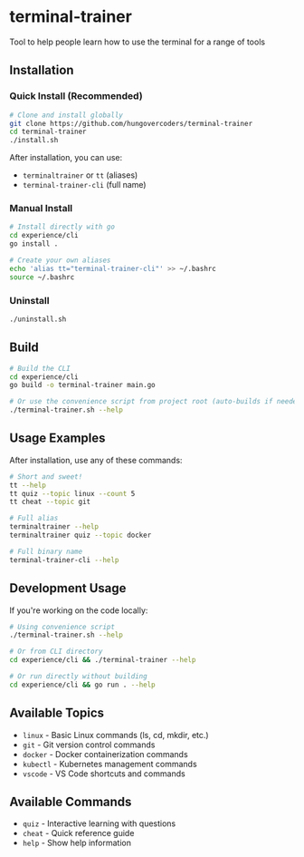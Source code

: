 # terminal-trainer

Tool to help people learn how to use the terminal for a range of tools

## Installation

### Quick Install (Recommended)

```bash
# Clone and install globally
git clone https://github.com/hungovercoders/terminal-trainer
cd terminal-trainer
./install.sh
```

After installation, you can use:

- `terminaltrainer` or `tt` (aliases)  
- `terminal-trainer-cli` (full name)

### Manual Install

```bash
# Install directly with go
cd experience/cli
go install .

# Create your own aliases
echo 'alias tt="terminal-trainer-cli"' >> ~/.bashrc
source ~/.bashrc
```

### Uninstall

```bash
./uninstall.sh
```

## Build

```bash
# Build the CLI
cd experience/cli
go build -o terminal-trainer main.go

# Or use the convenience script from project root (auto-builds if needed)
./terminal-trainer.sh --help
```

## Usage Examples

After installation, use any of these commands:

```bash
# Short and sweet! 
tt --help
tt quiz --topic linux --count 5
tt cheat --topic git

# Full alias
terminaltrainer --help
terminaltrainer quiz --topic docker

# Full binary name  
terminal-trainer-cli --help
```

## Development Usage

If you're working on the code locally:

```bash
# Using convenience script
./terminal-trainer.sh --help

# Or from CLI directory
cd experience/cli && ./terminal-trainer --help

# Or run directly without building  
cd experience/cli && go run . --help
```

## Available Topics

- `linux` - Basic Linux commands (ls, cd, mkdir, etc.)
- `git` - Git version control commands  
- `docker` - Docker containerization commands
- `kubectl` - Kubernetes management commands
- `vscode` - VS Code shortcuts and commands

## Available Commands

- `quiz` - Interactive learning with questions
- `cheat` - Quick reference guide
- `help` - Show help information
